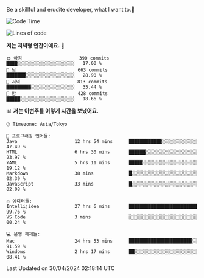 Be a skillful and erudite developer, what I want to.👶

<!--START_SECTION:waka-->
![Code Time](http://img.shields.io/badge/Code%20Time-749%20hrs%2054%20mins-blue)

![Lines of code](https://img.shields.io/badge/%EC%A0%80%EB%8A%94%20%EC%97%AC%ED%83%9C%EA%B9%8C%EC%A7%80%20-1.6%20million%20%EC%A4%84%EC%9D%98%20%EC%BD%94%EB%93%9C%EB%A5%BC%20%EC%9E%91%EC%84%B1%ED%96%88%EC%96%B4%EC%9A%94.-blue)

**저는 저녁형 인간이에요. 🦉** 

```text
🌞 아침                     390 commits         ████░░░░░░░░░░░░░░░░░░░░░   17.00 % 
🌆 낮　                     663 commits         ███████░░░░░░░░░░░░░░░░░░   28.90 % 
🌃 저녁                     813 commits         █████████░░░░░░░░░░░░░░░░   35.44 % 
🌙 밤　                     428 commits         █████░░░░░░░░░░░░░░░░░░░░   18.66 % 
```


📊 **저는 이번주를 이렇게 시간을 보냈어요.** 

```text
🕑︎ Timezone: Asia/Tokyo

💬 프로그래밍 언어들: 
Java                     12 hrs 54 mins      ████████████░░░░░░░░░░░░░   47.49 % 
HTML                     6 hrs 30 mins       ██████░░░░░░░░░░░░░░░░░░░   23.97 % 
YAML                     5 hrs 11 mins       █████░░░░░░░░░░░░░░░░░░░░   19.12 % 
Markdown                 38 mins             █░░░░░░░░░░░░░░░░░░░░░░░░   02.39 % 
JavaScript               33 mins             █░░░░░░░░░░░░░░░░░░░░░░░░   02.08 % 

🔥 에디터들: 
Intellijidea             27 hrs 6 mins       █████████████████████████   99.76 % 
VS Code                  3 mins              ░░░░░░░░░░░░░░░░░░░░░░░░░   00.24 % 

💻 운영 체제들: 
Mac                      24 hrs 53 mins      ███████████████████████░░   91.59 % 
Windows                  2 hrs 17 mins       ██░░░░░░░░░░░░░░░░░░░░░░░   08.41 % 
```


 Last Updated on 30/04/2024 02:18:14 UTC
<!--END_SECTION:waka-->
